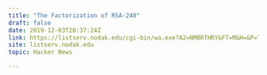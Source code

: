 ```yaml
---
title: "The Factorization of RSA-240"
draft: false
date: 2019-12-03T20:37:24Z
link: https://listserv.nodak.edu/cgi-bin/wa.exe?A2=NMBRTHRY&FT=M&H=&P=T&S=&fd743373.1912=&utm_medium=RSS&utm_source=hune
site: listserv.nodak.edu
topic: Hacker News  

---
```


